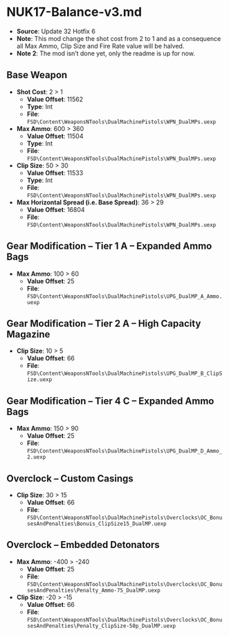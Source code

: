 # NUK17-Balance-v3.md
* **Source**: Update 32 Hotfix 6
* **Note**: This mod change the shot cost from 2 to 1 and as a consequence all Max Ammo, Clip Size and Fire Rate value will be halved.
* **Note 2**: The mod isn’t done yet, only the readme is up for now.

## Base Weapon
* **Shot Cost**: 2 > 1
  * **Value Offset**: 11562
  * **Type**: Int
  * **File**: `FSD\Content\WeaponsNTools\DualMachinePistols\WPN_DualMPs.uexp`
* **Max Ammo**: 600 > 360
  * **Value Offset**: 11504
  * **Type**: Int
  * **File**: `FSD\Content\WeaponsNTools\DualMachinePistols\WPN_DualMPs.uexp`
* **Clip Size**: 50 > 30
  * **Value Offset**: 11533
  * **Type**: Int
  * **File**: `FSD\Content\WeaponsNTools\DualMachinePistols\WPN_DualMPs.uexp`
* **Max Horizontal Spread (i.e. Base Spread)**: 36 > 29 <!-- ~ 100% > 80% Base Spread -->
  * **Value Offset**: 16804
  * **File**: `FSD\Content\WeaponsNTools\DualMachinePistols\WPN_DualMPs.uexp`

## Gear Modification – Tier 1 A – Expanded Ammo Bags
* **Max Ammo**: 100 > 60
  * **Value Offset**: 25
  * **File**: `FSD\Content\WeaponsNTools\DualMachinePistols\UPG_DualMP_A_Ammo.uexp`

## Gear Modification – Tier 2 A – High Capacity Magazine
* **Clip Size**: 10 > 5
  * **Value Offset**: 66
  * **File**: `FSD\Content\WeaponsNTools\DualMachinePistols\UPG_DualMP_B_ClipSize.uexp`

## Gear Modification – Tier 4 C – Expanded Ammo Bags
* **Max Ammo**: 150 > 90
  * **Value Offset**: 25
  * **File**: `FSD\Content\WeaponsNTools\DualMachinePistols\UPG_DualMP_D_Ammo_2.uexp`

## Overclock – Custom Casings
* **Clip Size**: 30 > 15
  * **Value Offset**: 66
  * **File**: `FSD\Content\WeaponsNTools\DualMachinePistols\Overclocks\OC_BonusesAndPenalties\Bonuis_ClipSize15_DualMP.uexp`

## Overclock – Embedded Detonators
* **Max Ammo**: -400 > -240
  * **Value Offset**: 25
  * **File**: `FSD\Content\WeaponsNTools\DualMachinePistols\Overclocks\OC_BonusesAndPenalties\Penalty_Ammo-75_DualMP.uexp`
* **Clip Size**: -20 > -15
  * **Value Offset**: 66
  * **File**: `FSD\Content\WeaponsNTools\DualMachinePistols\Overclocks\OC_BonusesAndPenalties\Penalty_ClipSize-50p_DualMP.uexp`
